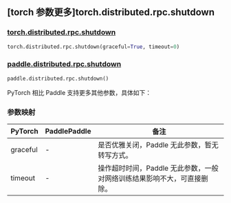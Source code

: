 ## [torch 参数更多]torch.distributed.rpc.shutdown

### [torch.distributed.rpc.shutdown](https://pytorch.org/docs/stable/rpc.html#torch.distributed.rpc.shutdown)

```python
torch.distributed.rpc.shutdown(graceful=True, timeout=0)
```

### [paddle.distributed.rpc.shutdown](https://www.paddlepaddle.org.cn/documentation/docs/zh/develop/api/paddle/distributed/rpc/shutdown_cn.html)

```python
paddle.distributed.rpc.shutdown()
```

PyTorch 相比 Paddle 支持更多其他参数，具体如下：

### 参数映射

| PyTorch  | PaddlePaddle | 备注                                          |
| -------- | ------------ | --------------------------------------------- |
| graceful | -            | 是否优雅关闭，Paddle 无此参数，暂无转写方式。 |
| timeout  | -            | 操作超时时间，Paddle 无此参数，一般对网络训练结果影响不大，可直接删除。 |
